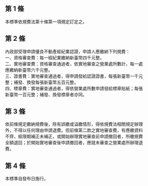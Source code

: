 第 1 條
-------
本標準依規費法第十條第一項規定訂定之。

第 2 條
-------
內政部受理申請優良不動產經紀業認證，申請人應繳納下列規費：  
一、資格審查費：每一經紀業繳納新臺幣四千元整。  
二、實地審查費：資格審查通過者，依實地審查之營業處所數計，每一處  
    應繳納新臺幣六千元整。  
三、證書費：實地審查通過者，得申請發給認證證書，每張新臺幣一千元  
    整；補發、換發每張新臺幣五百元整。  
四、標章費：實地審查通過者，得依營業處所數申請發給標章貼紙；每張  
    新臺幣一百元整；補發、換發標章者亦同。

第 3 條
-------
依前條規定繳納規費後，除有誤繳或溢繳情形，得依規費法相關規定辦理  
外，不得以任何理由申請退費。但前條第二款之實地審查費，有應繳資料  
不齊，經限期補正未補正，或開始辦理實地審查前申請撤回者，所繳規費  
全額退回；於開始實地審查後申請撤回者，應就未審查之營業處所辦理退  
費。

第 4 條
-------
本標準自發布日施行。

